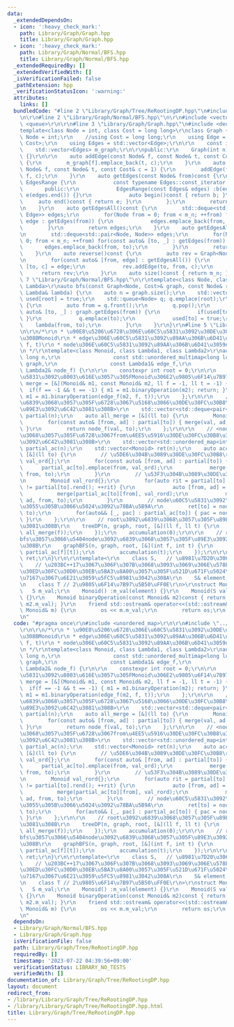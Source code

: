 ```yaml
---
data:
  _extendedDependsOn:
  - icon: ':heavy_check_mark:'
    path: Library/Graph/Graph.hpp
    title: Library/Graph/Graph.hpp
  - icon: ':heavy_check_mark:'
    path: Library/Graph/Normal/BFS.hpp
    title: Library/Graph/Normal/BFS.hpp
  _extendedRequiredBy: []
  _extendedVerifiedWith: []
  _isVerificationFailed: false
  _pathExtension: hpp
  _verificationStatusIcon: ':warning:'
  attributes:
    links: []
  bundledCode: "#line 2 \"Library/Graph/Tree/ReRootingDP.hpp\"\n#include <unordered_map>\r\
    \n\r\n#line 2 \"Library/Graph/Normal/BFS.hpp\"\n\r\n#include <vector>\r\n#include\
    \ <queue>\r\n\r\n#line 3 \"Library/Graph/Graph.hpp\"\n#include <deque>\r\n\r\n\
    template<class Node = int, class Cost = long long>\r\nclass Graph {\r\n    //using\
    \ Node = int;\r\n    //using Cost = long long;\r\n    using Edge = std::pair<Node,\
    \ Cost>;\r\n    using Edges = std::vector<Edge>;\r\n\r\n    const int m_n;\r\n\
    \    std::vector<Edges> m_graph;\r\n\r\npublic:\r\n    Graph(int n) :m_n(n), m_graph(n)\
    \ {}\r\n\r\n    auto addEdge(const Node& f, const Node& t, const Cost& c = 1)\
    \ {\r\n        m_graph[f].emplace_back(t, c);\r\n    }\r\n    auto addEdgeUndirected(const\
    \ Node& f, const Node& t, const Cost& c = 1) {\r\n        addEdge(f, t, c); addEdge(t,\
    \ f, c);\r\n    }\r\n    auto getEdges(const Node& from)const {\r\n        class\
    \ EdgesRange {\r\n            const typename Edges::const_iterator b, e;\r\n \
    \       public:\r\n            EdgesRange(const Edges& edges) :b(edges.begin()),\
    \ e(edges.end()) {}\r\n            auto begin()const { return b; }\r\n       \
    \     auto end()const { return e; }\r\n        };\r\n        return EdgesRange(m_graph[from]);\r\
    \n    }\r\n    auto getEdgesAll()const {\r\n        std::deque<std::pair<Node,\
    \ Edge>> edges;\r\n        for(Node from = 0; from < m_n; ++from) for(const auto&\
    \ edge : getEdges(from)) {\r\n            edges.emplace_back(from, edge);\r\n\
    \        }\r\n        return edges;\r\n    }\r\n    auto getEdgesAll2()const {\r\
    \n        std::deque<std::pair<Node, Node>> edges;\r\n        for(Node from =\
    \ 0; from < m_n; ++from) for(const auto& [to, _] : getEdges(from)) {\r\n     \
    \       edges.emplace_back(from, to);\r\n        }\r\n        return edges;\r\n\
    \    }\r\n    auto reverse()const {\r\n        auto rev = Graph<Node, Cost>(m_n);\r\
    \n        for(const auto& [from, edge] : getEdgesAll()) {\r\n            auto\
    \ [to, c] = edge;\r\n            rev.addEdge(to, from, c);\r\n        }\r\n  \
    \      return rev;\r\n    }\r\n    auto size()const { return m_n; };\r\n};\n#line\
    \ 7 \"Library/Graph/Normal/BFS.hpp\"\n\r\ntemplate<class Node, class Cost, class\
    \ Lambda>\r\nauto bfs(const Graph<Node, Cost>& graph, const Node& root, const\
    \ Lambda& lambda) {\r\n    auto n = graph.size();\r\n    std::vector<bool> used(n);\
    \ used[root] = true;\r\n    std::queue<Node> q; q.emplace(root);\r\n    while(!q.empty())\
    \ {\r\n        auto from = q.front();\r\n        q.pop();\r\n        for(const\
    \ auto& [to, _] : graph.getEdges(from)) {\r\n            if(used[to]) { continue;\
    \ }\r\n            q.emplace(to);\r\n            used[to] = true;\r\n        \
    \    lambda(from, to);\r\n        }\r\n    }\r\n}\r\n#line 5 \"Library/Graph/Tree/ReRootingDP.hpp\"\
    \n\r\n/*\r\n * \u90E8\u5206\u6728\u306E\u60C5\u5831\u3092\u30DE\u30FC\u30B8\u3059\
    \u308BMonoid\r\n * edge\u306E\u60C5\u5831\u3092\u89AA\u306B\u6D41\u3059edge_f(M,\
    \ f, t)\r\n * node\u306E\u60C5\u5831\u3092\u89AA\u306B\u6D41\u3059node_f(M, i)\r\
    \n */\r\ntemplate<class Monoid, class Lambda1, class Lambda2>\r\nauto reRootingDP(long\
    \ long n,\r\n                 const std::unordered_multimap<long long, long long>&\
    \ graph,\r\n                 const Lambda1& edge_f,\r\n                 const\
    \ Lambda2& node_f) {\r\n\r\n    constexpr int root = 0;\r\n\r\n    // <\u8FBA\u60C5\
    \u5831\u3092\u8003\u616E\u3057\u305FMonoid\u306E2\u9805\u6F14\u7B97>\r\n    auto\
    \ merge = [&](Monoid& m1, const Monoid& m2, ll f = -1, ll t = -1) {\r\n      \
    \  if(f == -1 && t == -1) { m1 = m1.binaryOperation(m2); return; }\r\n       \
    \ m1 = m1.binaryOperation(edge_f(m2, f, t));\r\n    };\r\n\r\n    // <node:to\u3092\
    \u6839\u3068\u3057\u305F\u6728\u3067\u5168\u3066\u30DE\u30FC\u30B8\u3057\u305F\
    \u89E3\u3092\u6C42\u3081\u308B>\r\n    std::vector<std::deque<pair<int, Monoid>>>\
    \ partial(n);\r\n    auto all_merge = [&](ll to) {\r\n        Monoid val{};\r\n\
    \        for(const auto& [from, ad] : partial[to]) { merge(val, ad, from, to);\
    \ }\r\n        return node_f(val, to);\r\n    };\r\n\r\n    // <node:to\u3092\u6839\
    \u3068\u3057\u305F\u6728\u3067from\u4EE5\u5916\u30DE\u30FC\u30B8\u3057\u305F\u89E3\
    \u3092\u6C42\u3081\u308B>\r\n    std::vector<std::unordered_map<int, Monoid>>\
    \ partial_ac(n);\r\n    std::vector<Monoid> ret(n);\r\n    auto accumulation =\
    \ [&](ll to) {\r\n        // \u5DE6\u304B\u3089\u30DE\u30FC\u30B8\r\n        Monoid\
    \ val_ord{};\r\n        for(const auto& [from, ad] : partial[to]) {\r\n      \
    \      partial_ac[to].emplace(from, val_ord);\r\n            merge(val_ord, ad,\
    \ from, to);\r\n        }\r\n        // \u53F3\u304B\u3089\u30DE\u30FC\u30B8\r\
    \n        Monoid val_rord{};\r\n        for(auto rit = partial[to].rbegin(); rit\
    \ != partial[to].rend(); ++rit) {\r\n            auto [from, ad] = *rit;\r\n \
    \           merge(partial_ac[to][from], val_rord);\r\n            merge(val_rord,\
    \ ad, from, to);\r\n        }\r\n        // node\u60C5\u5831\u3092\u53CD\u6620\
    \u3055\u305B\u3066\u5024\u3092\u78BA\u5B9A\r\n        ret[to] = node_f(val_ord,\
    \ to);\r\n        for(auto&& [_, pac] : partial_ac[to]) { pac = node_f(pac, to);\
    \ }\r\n    };\r\n\r\n    // root\u3092\u6839\u3068\u3057\u305F\u89E3\u3092\u6C42\
    \u3081\u308B\r\n    treeDP(n, graph, root, [&](ll f, ll t) {\r\n        partial[t].emplace_back(f,\
    \ all_merge(f));\r\n    });\r\n    accumulation(0);\r\n\r\n    // root\u304B\u3089\
    bfs\u3057\u3066\u5404node\u3092\u6839\u3068\u3057\u305F\u89E3\u3092\u6C42\u3081\
    \u308B\r\n    graphBFS(n, graph, root, [&](int f, int t) {\r\n        partial[t].emplace_back(f,\
    \ partial_ac[f][t]);\r\n        accumulation(t);\r\n    });\r\n\r\n    return\
    \ ret;\r\n}\r\n\r\ntemplate<\r\n    class S,   // \u8981\u7D20\u306E\u578B\r\n\
    \    // \u203BC++17\u3067\u306F\u307B\u3068\u3093\u3069\u306E\u578B\u3092\u30B0\
    \u30ED\u30FC\u30D0\u30EB\u5BA3\u8A00\u3057\u305F\u521D\u671F\u5024\u3092\u53C2\
    \u7167\u3067\u6E21\u3059\u5FC5\u8981\u3042\u308A\r\n    S& element, // \u5143\r\
    \n    class T // 2\u9805\u6F14\u7B97\u5B50\uFF0E\r\n>\r\nstruct Monoid {\r\n \
    \   S m_val;\r\n    Monoid() :m_val(element) {}\r\n    Monoid(S val) :m_val(val)\
    \ {}\r\n    Monoid binaryOperation(const Monoid& m2)const { return T()(m_val,\
    \ m2.m_val); }\r\n    friend std::ostream& operator<<(std::ostream& os, const\
    \ Monoid& m) {\r\n        os << m.m_val;\r\n        return os;\r\n    }\r\n};\r\
    \n"
  code: "#pragma once\r\n#include <unordered_map>\r\n\r\n#include \"../../Graph/Normal/BFS.hpp\"\
    \r\n\r\n/*\r\n * \u90E8\u5206\u6728\u306E\u60C5\u5831\u3092\u30DE\u30FC\u30B8\u3059\
    \u308BMonoid\r\n * edge\u306E\u60C5\u5831\u3092\u89AA\u306B\u6D41\u3059edge_f(M,\
    \ f, t)\r\n * node\u306E\u60C5\u5831\u3092\u89AA\u306B\u6D41\u3059node_f(M, i)\r\
    \n */\r\ntemplate<class Monoid, class Lambda1, class Lambda2>\r\nauto reRootingDP(long\
    \ long n,\r\n                 const std::unordered_multimap<long long, long long>&\
    \ graph,\r\n                 const Lambda1& edge_f,\r\n                 const\
    \ Lambda2& node_f) {\r\n\r\n    constexpr int root = 0;\r\n\r\n    // <\u8FBA\u60C5\
    \u5831\u3092\u8003\u616E\u3057\u305FMonoid\u306E2\u9805\u6F14\u7B97>\r\n    auto\
    \ merge = [&](Monoid& m1, const Monoid& m2, ll f = -1, ll t = -1) {\r\n      \
    \  if(f == -1 && t == -1) { m1 = m1.binaryOperation(m2); return; }\r\n       \
    \ m1 = m1.binaryOperation(edge_f(m2, f, t));\r\n    };\r\n\r\n    // <node:to\u3092\
    \u6839\u3068\u3057\u305F\u6728\u3067\u5168\u3066\u30DE\u30FC\u30B8\u3057\u305F\
    \u89E3\u3092\u6C42\u3081\u308B>\r\n    std::vector<std::deque<pair<int, Monoid>>>\
    \ partial(n);\r\n    auto all_merge = [&](ll to) {\r\n        Monoid val{};\r\n\
    \        for(const auto& [from, ad] : partial[to]) { merge(val, ad, from, to);\
    \ }\r\n        return node_f(val, to);\r\n    };\r\n\r\n    // <node:to\u3092\u6839\
    \u3068\u3057\u305F\u6728\u3067from\u4EE5\u5916\u30DE\u30FC\u30B8\u3057\u305F\u89E3\
    \u3092\u6C42\u3081\u308B>\r\n    std::vector<std::unordered_map<int, Monoid>>\
    \ partial_ac(n);\r\n    std::vector<Monoid> ret(n);\r\n    auto accumulation =\
    \ [&](ll to) {\r\n        // \u5DE6\u304B\u3089\u30DE\u30FC\u30B8\r\n        Monoid\
    \ val_ord{};\r\n        for(const auto& [from, ad] : partial[to]) {\r\n      \
    \      partial_ac[to].emplace(from, val_ord);\r\n            merge(val_ord, ad,\
    \ from, to);\r\n        }\r\n        // \u53F3\u304B\u3089\u30DE\u30FC\u30B8\r\
    \n        Monoid val_rord{};\r\n        for(auto rit = partial[to].rbegin(); rit\
    \ != partial[to].rend(); ++rit) {\r\n            auto [from, ad] = *rit;\r\n \
    \           merge(partial_ac[to][from], val_rord);\r\n            merge(val_rord,\
    \ ad, from, to);\r\n        }\r\n        // node\u60C5\u5831\u3092\u53CD\u6620\
    \u3055\u305B\u3066\u5024\u3092\u78BA\u5B9A\r\n        ret[to] = node_f(val_ord,\
    \ to);\r\n        for(auto&& [_, pac] : partial_ac[to]) { pac = node_f(pac, to);\
    \ }\r\n    };\r\n\r\n    // root\u3092\u6839\u3068\u3057\u305F\u89E3\u3092\u6C42\
    \u3081\u308B\r\n    treeDP(n, graph, root, [&](ll f, ll t) {\r\n        partial[t].emplace_back(f,\
    \ all_merge(f));\r\n    });\r\n    accumulation(0);\r\n\r\n    // root\u304B\u3089\
    bfs\u3057\u3066\u5404node\u3092\u6839\u3068\u3057\u305F\u89E3\u3092\u6C42\u3081\
    \u308B\r\n    graphBFS(n, graph, root, [&](int f, int t) {\r\n        partial[t].emplace_back(f,\
    \ partial_ac[f][t]);\r\n        accumulation(t);\r\n    });\r\n\r\n    return\
    \ ret;\r\n}\r\n\r\ntemplate<\r\n    class S,   // \u8981\u7D20\u306E\u578B\r\n\
    \    // \u203BC++17\u3067\u306F\u307B\u3068\u3093\u3069\u306E\u578B\u3092\u30B0\
    \u30ED\u30FC\u30D0\u30EB\u5BA3\u8A00\u3057\u305F\u521D\u671F\u5024\u3092\u53C2\
    \u7167\u3067\u6E21\u3059\u5FC5\u8981\u3042\u308A\r\n    S& element, // \u5143\r\
    \n    class T // 2\u9805\u6F14\u7B97\u5B50\uFF0E\r\n>\r\nstruct Monoid {\r\n \
    \   S m_val;\r\n    Monoid() :m_val(element) {}\r\n    Monoid(S val) :m_val(val)\
    \ {}\r\n    Monoid binaryOperation(const Monoid& m2)const { return T()(m_val,\
    \ m2.m_val); }\r\n    friend std::ostream& operator<<(std::ostream& os, const\
    \ Monoid& m) {\r\n        os << m.m_val;\r\n        return os;\r\n    }\r\n};\r\
    \n"
  dependsOn:
  - Library/Graph/Normal/BFS.hpp
  - Library/Graph/Graph.hpp
  isVerificationFile: false
  path: Library/Graph/Tree/ReRootingDP.hpp
  requiredBy: []
  timestamp: '2023-07-22 04:39:56+09:00'
  verificationStatus: LIBRARY_NO_TESTS
  verifiedWith: []
documentation_of: Library/Graph/Tree/ReRootingDP.hpp
layout: document
redirect_from:
- /library/Library/Graph/Tree/ReRootingDP.hpp
- /library/Library/Graph/Tree/ReRootingDP.hpp.html
title: Library/Graph/Tree/ReRootingDP.hpp
---
```


